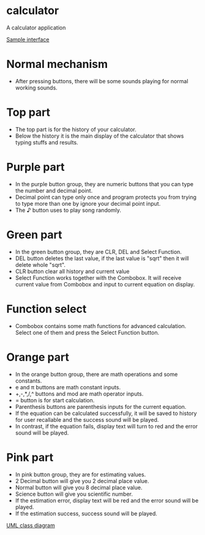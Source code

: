 # calculator

A calculator application

[Sample interface]("https://media.discordapp.net/attachments/1015464234664067122/1207294696389476372/image.png?ex=65df1fce&is=65ccaace&hm=d6e652a70b96c45f2e3910c98b17e7ae07914df7e37ff32b6c723fcabb143aa4&=&format=webp&quality=lossless&width=297&height=468")

# Normal mechanism

- After pressing buttons, there will be some sounds playing for normal working sounds.

# Top part

- The top part is for the history of your calculator.
- Below the history it is the main display of the calculator that shows typing stuffs and results.

# Purple part

- In the purple button group, they are numeric buttons that you can type the number and decimal point.
- Decimal point can type only once and program protects you from trying to type more than one by ignore your decimal point input.
- The ♪ button uses to play song randomly.

# Green part

- In the green button group, they are CLR, DEL and Select Function.
- DEL button deletes the last value, if the last value is "sqrt" then it will delete whole "sqrt".
- CLR button clear all history and current value
- Select Function works together with the Combobox. It will receive current value from Combobox and input to current equation on display.

# Function select

- Combobox contains some math functions for advanced calculation. Select one of them and press the Select Function button.

# Orange part

- In the orange button group, there are math operations and some constants.
- e and π buttons are math constant inputs.
- +,-,\*,/,^ buttons and mod are math operator inputs.
- = button is for start calculation.
- Parenthesis buttons are parenthesis inputs for the current equation.
- If the equation can be calculated successfully, it will be saved to history for user recallable and the success sound will be played.
- In contrast, if the equation fails, display text will turn to red and the error sound will be played.

# Pink part

- In pink button group, they are for estimating values.
- 2 Decimal button will give you 2 decimal place value.
- Normal button will give you 8 decimal place value.
- Science button will give you scientific number.
- If the estimation error, display text will be red and the error sound will be played.
- If the estimation success, success sound will be played.

[UML class diagram]("https://media.discordapp.net/attachments/1015464234664067122/1207294342973227038/hw01_1-24.jpg?ex=65df1f79&is=65ccaa79&hm=4deb19e653c2389b10a9d3e48d380b2304bf000a17def82c0c10164d623743a3&=&format=webp&width=362&height=467")

